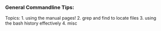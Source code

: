 ### General Commandline Tips:
Topics:
	1. using the manual pages!
	2. grep and find to locate files
	3. using the bash history effectively
	4. misc 
